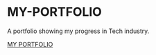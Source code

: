 # MY-PORTFOLIO
A portfolio showing my progress in Tech industry. 

<!DOCTYPE html>
<html>
  <body>
    <a href="file:///A:/NEW%20PORTFOLIO/index.html">MY PORTFOLIO</a>
  </body>
</html>


